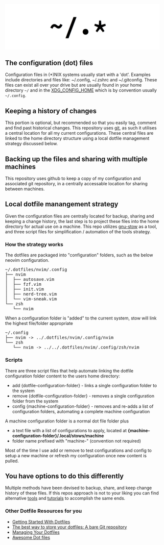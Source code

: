 ![Dotfiles](dotfiles.png)

## The configuration (dot) files

Configuration files in (\*)NIX systems usually start with a 'dot'.  Examples include directories and files like: ~/.config,  ~/.zshrc and ~/.gitconfig. These files can exist all over your drive but are usually found in your home directory `~/` and in the [XDG_CONFIG_HOME](https://specifications.freedesktop.org/basedir-spec/basedir-spec-latest.html) which is by convention usually `~/.config`.

## Keeping a history of changes

This portion is optional, but recommended so that you easily tag, comment and find past historical changes.  This repository uses [git](https://git-scm.com/), as such it utilises a central location for all my current configurations. These central files are linked to the home directory structure using a local dotfile management strategy discussed below.

## Backing up the files and sharing with multiple machines

This repository uses github to keep a copy of my configuration and associated git repository, in a centrally accessable location for sharing between machines.

## Local dotfile manangement strategy

Given the configuration files are centrally located for backup, sharing and keeping a change history, the last step is to project these files into the home directory for actual use on a machine.  This repo utilizes [gnu-stow](https://www.gnu.org/software/stow/) as a tool, and three script files for simplification / automation of the tools strategy.

### How the strategy works

The dotfiles are packaged into "configuration" folders, such as the below neovim configuration.

<pre>
~/.dotfiles/nvim/.config
├── nvim
│  ├── autosave.vim
│  ├── fzf.vim
│  ├── init.vim
│  ├── nerd-tree.vim
│  └── vim-sneak.vim
└── zsh
   └── nvim
</pre>

When a configuration folder is "added" to the current system, stow will link the highest file/folder appropriate  

<pre>
~/.config
├── nvim -> ../.dotfiles/nvim/.config/nvim
└── zsh
   └── nvim -> ../../.dotfiles/nvim/.config/zsh/nvim
</pre>

### Scripts

There are three script files that help automate linking the dotfile configuration folder content to the users home directory:

* add {dotfile-configuration-folder} - links a single configuration folder to the system
* remove {dotfile-configuration-folder} - removes a single configuration folder from the system
* config {machine-configuration-folder} - removes and re-adds a list of configuration folders, automating a complete machine configuration
    
A machine configuration folder is a normal dot file folder plus

* a text file with a list of configurations to apply, located at **{machine-configuration-folder}/.local/stows/machine**
* folder name prefixed with "machine-" (convention not required)

Most of the time I use add or remove to test configurations and config to setup a new machine or refresh my configuration once new content is pulled. 



## You have options to do this differently

Multiple methods have been devised to backup, share, and keep change history of these files.  If this repos approach is not to your liking you can find alternative [tools](https://github.com/webpro/awesome-dotfiles#tools) and [tutorials](https://github.com/webpro/awesome-dotfiles#articles) to accomplish the same ends.

### Other Dotfile Resources for you

* [Getting Started With Dotfiles](https://medium.com/@webprolific/getting-started-with-dotfiles-43c3602fd789)
* [The best way to store your dotfiles: A bare Git repository ](https://www.atlassian.com/git/tutorials/dotfiles)
* [Managing Your Dotfiles](https://www.anishathalye.com/2014/08/03/managing-your-dotfiles/)
* [Awesome Dot files](https://github.com/webpro/awesome-dotfiles)
